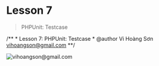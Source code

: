 # Lesson 7

> PHPUnit: Testcase

/**
	* Lesson 7: PHPUnit: Testcase
	* @author Vi Hoàng Sơn <vihoangson@gmail.com>
**/

![vihoangson@gmail.com](https://avatars3.githubusercontent.com/u/4572510?v=3&s=460)
